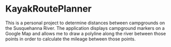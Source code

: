 # KayakRoutePlanner
This is a personal project to determine distances between campgrounds on the Susquehanna River. The application displays campground markers on a Google Map and allows me to draw a polyline along the river between those points in order to calculate the mileage between those points.
